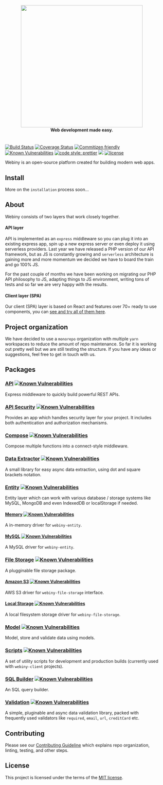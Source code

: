 <br/>
<p align="center">
  <img src="https://s3.amazonaws.com/owler-image/logo/webiny_owler_20160228_232453_original.png" width="400" />
  <br/>
  <strong>Web development made easy.</strong>
</p>

# 
[![Build Status](https://travis-ci.org/Webiny/webiny-js.svg?branch=master)](https://travis-ci.org/Webiny/webiny-js) [![Coverage Status](https://coveralls.io/repos/github/Webiny/webiny-js/badge.svg?branch=master)](https://coveralls.io/github/Webiny/webiny-js?branch=master) [![Commitizen friendly](https://img.shields.io/badge/commitizen-friendly-brightgreen.svg)](http://commitizen.github.io/cz-cli/) [![Known Vulnerabilities](https://snyk.io/test/github/webiny/webiny-js/badge.svg?targetFile=package.json)](https://snyk.io/test/github/webiny/webiny-js?targetFile=package.json) <a href="https://prettier.io/"><img alt="code style: prettier" src="https://img.shields.io/badge/code_style-prettier-ff69b4.svg?style=flat-square"></a>
[<img src="https://user-images.githubusercontent.com/7288322/34429152-141689f8-ecb9-11e7-8003-b5a10a5fcb29.png">](https://discord.gg/ZuZVyc) [![license](https://img.shields.io/badge/license-MIT-green.svg)](https://github.com/Webiny/webiny-js/blob/master/LICENSE)

Webiny is an open-source platform created for building modern web apps.

## Install
More on the `installation` process soon...

## About
Webiny consists of two layers that work closely together.

#### API layer
API is implemented as an `express` middleware so you can plug it into an existing express app, spin up a new express server or even deploy it using serverless providers.
Last year we have released a PHP version of our API framework, but as JS is constantly growing and `serverless` architecture is gaining more and more momentum we decided we have to board the train and go 100% JS. 

For the past couple of months we have been working on migrating our PHP API philosophy to JS, adapting things to JS environment, writing tons of tests and so far we are very happy with the results. 

#### Client layer (SPA)
Our client (SPA) layer is based on React and features over 70+ ready to use components, you can [see and try all of them here](https://www.webiny.com/docs/current/components/alert).  

## Project organization
We have decided to use a `monorepo` organization with multiple `yarn` workspaces to reduce the amount of repo maintenance.
So far it is working out pretty well but we are still testing the structure. If you have any ideas or suggestions, feel free to get in touch with us. 

## Packages
### [API](https://github.com/Webiny/webiny-js/tree/master/packages-api/webiny-api) [![Known Vulnerabilities](https://snyk.io/test/github/webiny/webiny-js/badge.svg?targetFile=packages-api%2Fwebiny-api%2Fpackage.json)](https://snyk.io/test/github/webiny/webiny-js?targetFile=packages-api%2Fwebiny-api%2Fpackage.json)
Express middleware to quickly build powerful REST APIs.
 
### [API Security](https://github.com/Webiny/webiny-js/tree/master/packages-api/webiny-api-security) [![Known Vulnerabilities](https://snyk.io/test/github/webiny/webiny-js/badge.svg?targetFile=packages-api%2Fwebiny-api-security%2Fpackage.json)](https://snyk.io/test/github/webiny/webiny-js?targetFile=packages-api%2Fwebiny-api-security%2Fpackage.json)
Provides an app which handles security layer for your project. It includes both authentication and authorization mechanisms.

### [Compose](https://github.com/Webiny/webiny-js/tree/master/packages-utils/webiny-compose) [![Known Vulnerabilities](https://snyk.io/test/github/webiny/webiny-js/badge.svg?targetFile=packages-utils%2Fwebiny-compose%2Fpackage.json)](https://snyk.io/test/github/webiny/webiny-js?targetFile=packages-utils%2Fwebiny-compose%2Fpackage.json)
Compose multiple functions into a connect-style middleware.
 
### [Data Extractor](https://github.com/Webiny/webiny-js/tree/master/packages-utils/webiny-data-extractor) [![Known Vulnerabilities](https://snyk.io/test/github/webiny/webiny-js/badge.svg?targetFile=packages-utils%2Fwebiny-data-extractor%2Fpackage.json)](https://snyk.io/test/github/webiny/webiny-js?targetFile=packages-utils%2Fwebiny-data-extractor%2Fpackage.json)
A small library for easy async data extraction, using dot and square brackets notation.

### [Entity](https://github.com/Webiny/webiny-js/tree/master/packages-utils/webiny-entity) [![Known Vulnerabilities](https://snyk.io/test/github/webiny/webiny-js/badge.svg?targetFile=packages-utils%2Fwebiny-entity%2Fpackage.json)](https://snyk.io/test/github/webiny/webiny-js?targetFile=packages-utils%2Fwebiny-entity%2Fpackage.json)
Entity layer which can work with various database / storage systems like MySQL, MongoDB and even IndexedDB or localStorage if needed.

#### [Memory](https://github.com/Webiny/webiny-js/tree/master/packages-utils/webiny-entity-memory) [![Known Vulnerabilities](https://snyk.io/test/github/webiny/webiny-js/badge.svg?targetFile=packages-utils%2Fwebiny-entity-memory%2Fpackage.json)](https://snyk.io/test/github/webiny/webiny-js?targetFile=packages-utils%2Fwebiny-entity-memory%2Fpackage.json)
A in-memory driver for `webiny-entity`.

#### [MySQL](https://github.com/Webiny/webiny-js/tree/master/packages-utils/webiny-entity-mysql) [![Known Vulnerabilities](https://snyk.io/test/github/webiny/webiny-js/badge.svg?targetFile=packages-utils%2Fwebiny-entity-mysql%2Fpackage.json)](https://snyk.io/test/github/webiny/webiny-js?targetFile=packages-utils%2Fwebiny-entity-mysql%2Fpackage.json)
A MySQL driver for `webiny-entity`.

### [File Storage](https://github.com/Webiny/webiny-js/tree/master/packages-utils/webiny-file-storage) [![Known Vulnerabilities](https://snyk.io/test/github/webiny/webiny-js/badge.svg?targetFile=packages-utils%2Fwebiny-file-storage%2Fpackage.json)](https://snyk.io/test/github/webiny/webiny-js?targetFile=packages-utils%2Fwebiny-file-storage%2Fpackage.json)
A plugginable file storage package.

#### [Amazon S3](https://github.com/Webiny/webiny-js/tree/master/packages-utils/webiny-file-storage-s3) [![Known Vulnerabilities](https://snyk.io/test/github/webiny/webiny-js/badge.svg?targetFile=packages-utils%2Fwebiny-file-storage-s3%2Fpackage.json)](https://snyk.io/test/github/webiny/webiny-js?targetFile=packages-utils%2Fwebiny-file-storage-s3%2Fpackage.json)
AWS S3 driver for `webiny-file-storage` interface. 

#### [Local Storage](https://github.com/Webiny/webiny-js/tree/master/packages-utils/webiny-file-storage-local) [![Known Vulnerabilities](https://snyk.io/test/github/webiny/webiny-js/badge.svg?targetFile=packages-utils%2Fwebiny-file-storage-local%2Fpackage.json)](https://snyk.io/test/github/webiny/webiny-js?targetFile=packages-utils%2Fwebiny-file-storage-local%2Fpackage.json)
A local filesystem storage driver for `webiny-file-storage`.

### [Model](https://github.com/Webiny/webiny-js/tree/master/packages-utils/webiny-model) [![Known Vulnerabilities](https://snyk.io/test/github/webiny/webiny-js/badge.svg?targetFile=packages-utils%2Fwebiny-model%2Fpackage.json)](https://snyk.io/test/github/webiny/webiny-js?targetFile=packages-utils%2Fwebiny-model%2Fpackage.json)
Model, store and validate data using models. 

### [Scripts](https://github.com/Webiny/webiny-js/tree/master/packages-utils/webiny-scripts) [![Known Vulnerabilities](https://snyk.io/test/github/webiny/webiny-js/badge.svg?targetFile=packages-utils%2Fwebiny-scripts%2Fpackage.json)](https://snyk.io/test/github/webiny/webiny-js?targetFile=packages-utils%2Fwebiny-scripts%2Fpackage.json)
A set of utility scripts for development and production builds (currently used with `webiny-client` projects).

### [SQL Builder](https://github.com/Webiny/webiny-js/tree/master/packages-utils/webiny-sql-query-builder) [![Known Vulnerabilities](https://snyk.io/test/github/webiny/webiny-js/badge.svg?targetFile=packages-utils%2Fwebiny-sql-query-builder%2Fpackage.json)](https://snyk.io/test/github/webiny/webiny-js?targetFile=packages-utils%2Fwebiny-sql-query-builder%2Fpackage.json)
An SQL query builder.

### [Validation](https://github.com/Webiny/webiny-js/tree/master/packages-utils/webiny-validation) [![Known Vulnerabilities](https://snyk.io/test/github/webiny/webiny-js/badge.svg?targetFile=packages-utils%2Fwebiny-validation%2Fpackage.json)](https://snyk.io/test/github/webiny/webiny-js?targetFile=packages-utils%2Fwebiny-validation%2Fpackage.json)
A simple, pluginable and async data validation library, packed with frequently used validators like `required`, `email`, `url`, `creditCard` etc.

## Contributing
Please see our [Contributing Guideline](/CONTRIBUTING.md) which explains repo organization, linting, testing, and other steps.

## License
This project is licensed under the terms of the [MIT license](/LICENSE.md).